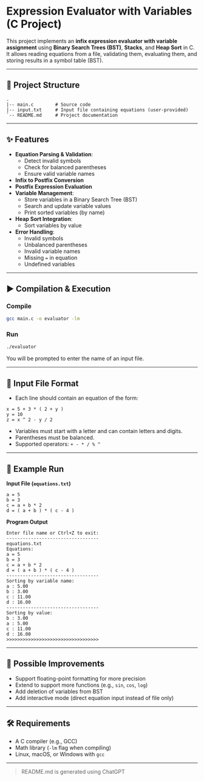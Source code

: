 # Expression Evaluator with Variables (C Project)

This project implements an **infix expression evaluator with variable assignment** using **Binary Search Trees (BST)**, **Stacks**, and **Heap Sort** in C.  
It allows reading equations from a file, validating them, evaluating them, and storing results in a symbol table (BST).

---

## 📂 Project Structure
```
.
|-- main.c        # Source code
|-- input.txt     # Input file containing equations (user-provided)
`-- README.md     # Project documentation
```

---

## ✨ Features
- **Equation Parsing & Validation**:
  - Detect invalid symbols
  - Check for balanced parentheses
  - Ensure valid variable names
- **Infix to Postfix Conversion**
- **Postfix Expression Evaluation**
- **Variable Management**:
  - Store variables in a Binary Search Tree (BST)
  - Search and update variable values
  - Print sorted variables (by name)
- **Heap Sort Integration**:
  - Sort variables by value
- **Error Handling**:
  - Invalid symbols
  - Unbalanced parentheses
  - Invalid variable names
  - Missing `=` in equation
  - Undefined variables

---

## ▶️ Compilation & Execution

### Compile
```bash
gcc main.c -o evaluator -lm
```

### Run
```bash
./evaluator
```

You will be prompted to enter the name of an input file.

---

## 📘 Input File Format
- Each line should contain an equation of the form:
```
x = 5 + 3 * ( 2 + y )
y = 10
z = x ^ 2 - y / 2
```
- Variables must start with a letter and can contain letters and digits.
- Parentheses must be balanced.
- Supported operators: `+ - * / % ^`

---

## 🧪 Example Run
**Input File (`equations.txt`)**
```
a = 5
b = 3
c = a + b * 2
d = ( a + b ) * ( c - 4 )
```

**Program Output**
```
Enter file name or Ctrl+Z to exit:
----------------------------------
equations.txt
Equations:
a = 5
b = 3
c = a + b * 2
d = ( a + b ) * ( c - 4 )
----------------------------------
Sorting by variable name:
a : 5.00
b : 3.00
c : 11.00
d : 16.00
----------------------------------
Sorting by value:
b : 3.00
a : 5.00
c : 11.00
d : 16.00
>>>>>>>>>>>>>>>>>>>>>>>>>>>>>>>>>>
```

---

## 🚀 Possible Improvements
- Support floating-point formatting for more precision
- Extend to support more functions (e.g., `sin`, `cos`, `log`)
- Add deletion of variables from BST
- Add interactive mode (direct equation input instead of file only)

---

## 🛠️ Requirements
- A C compiler (e.g., GCC)
- Math library (`-lm` flag when compiling)
- Linux, macOS, or Windows with `gcc`

---

> README.md is generated using ChatGPT